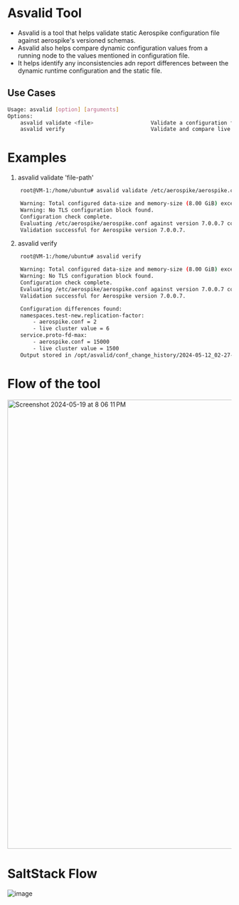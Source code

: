 # Asvalid Tool

- Asvalid is a tool that helps validate static Aerospike configuration file against aerospike's versioned schemas.
- Asvalid also helps compare dynamic configuration values from a running node to the values mentioned in configuration file. 
- It helps identify any inconsistencies adn  report differences between the dynamic runtime configuration and the static file.


## Use Cases

```bash
Usage: asvalid [option] [arguments]
Options:
	asvalid validate <file>                  Validate a configuration file against the Aerospike schema.
	asvalid verify                           Validate and compare live cluster values to static conf values.
```

# Examples

1. asvalid validate 'file-path'
```bash
	root@VM-1:/home/ubuntu# asvalid validate /etc/aerospike/aerospike.conf

	Warning: Total configured data-size and memory-size (8.00 GiB) exceeds system memory (0.94 GiB)
	Warning: No TLS configuration block found.
	Configuration check complete.
	Evaluating /etc/aerospike/aerospike.conf against version 7.0.0.7 config schema.
	Validation successful for Aerospike version 7.0.0.7.
```

2. asvalid verify
```bash
	root@VM-1:/home/ubuntu# asvalid verify

	Warning: Total configured data-size and memory-size (8.00 GiB) exceeds system memory (0.94 GiB)
	Warning: No TLS configuration block found.
	Configuration check complete.
	Evaluating /etc/aerospike/aerospike.conf against version 7.0.0.7 config schema.
	Validation successful for Aerospike version 7.0.0.7.

	Configuration differences found:
	namespaces.test-new.replication-factor:
		- aerospike.conf = 2
		- live cluster value = 6
	service.proto-fd-max:
		- aerospike.conf = 15000
		- live cluster value = 1500
	Output stored in /opt/asvalid/conf_change_history/2024-05-12_02-27-15.txt
```
# Flow of the tool

<img width="1009" alt="Screenshot 2024-05-19 at 8 06 11 PM" src="https://github.com/shivanand-patil/Asvalid-tool/assets/70444072/d3287539-55f7-4b25-996b-6fb647d7a2e7">



# SaltStack Flow

![image](https://github.com/shivanand-patil/Asvalid-tool/assets/70444072/4329973b-6ff8-4700-a6db-21830e3858c1)




